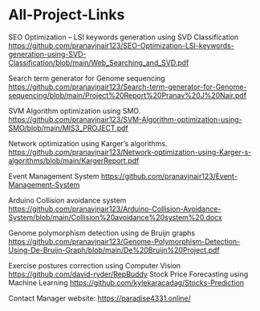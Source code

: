 # All-Project-Links

SEO Optimization – LSI keywords generation using SVD Classification
https://github.com/pranavjnair123/SEO-Optimization-LSI-keywords-generation-using-SVD-Classification/blob/main/Web_Searching_and_SVD.pdf

Search term generator for Genome sequencing
https://github.com/pranavjnair123/Search-term-generator-for-Genome-sequencing/blob/main/Project%20Report%20Pranav%20J%20Nair.pdf

SVM Algorithm optimization using SMO.
https://github.com/pranavjnair123/SVM-Algorithm-optimization-using-SMO/blob/main/MIS3_PROJECT.pdf

Network optimization using Karger’s algorithms.
https://github.com/pranavjnair123/Network-optimization-using-Karger-s-algorithms/blob/main/KargerReport.pdf

Event Management System
https://github.com/pranavjnair123/Event-Management-System

Arduino Collision avoidance system
https://github.com/pranavjnair123/Arduino-Collision-Avoidance-System/blob/main/Collision%20avoidance%20system%20.docx

Genome polymorphism detection using de Bruijn graphs
https://github.com/pranavjnair123/Genome-Polymorphism-Detection-Using-De-Bruijn-Graph/blob/main/De%20Bruijn%20Project.pdf

Exercise postures correction using Computer Vision
https://github.com/david-ryder/RepBuddy
Stock Price Forecasting using Machine Learning
https://github.com/kylekaracadag/Stocks-Prediction

Contact Manager website: https://paradise4331.online/

